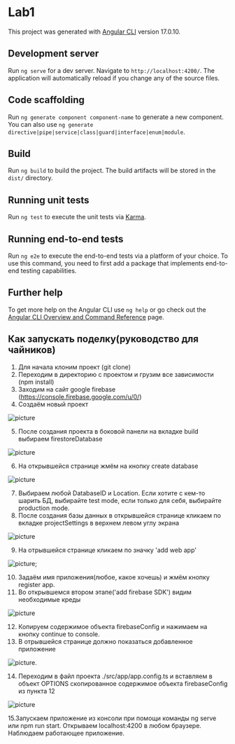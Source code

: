 # Lab1

This project was generated with [Angular CLI](https://github.com/angular/angular-cli) version 17.0.10.

## Development server

Run `ng serve` for a dev server. Navigate to `http://localhost:4200/`. The application will automatically reload if you change any of the source files.

## Code scaffolding

Run `ng generate component component-name` to generate a new component. You can also use `ng generate directive|pipe|service|class|guard|interface|enum|module`.

## Build

Run `ng build` to build the project. The build artifacts will be stored in the `dist/` directory.

## Running unit tests

Run `ng test` to execute the unit tests via [Karma](https://karma-runner.github.io).

## Running end-to-end tests

Run `ng e2e` to execute the end-to-end tests via a platform of your choice. To use this command, you need to first add a package that implements end-to-end testing capabilities.

## Further help

To get more help on the Angular CLI use `ng help` or go check out the [Angular CLI Overview and Command Reference](https://angular.io/cli) page.

## Как запускать поделку(руководство для чайников)

1. Для начала клоним проект (git clone)
2. Переходим в директорию с проектом и грузим все зависимости  (npm install) 
3. Заходим на сайт google firebase (https://console.firebase.google.com/u/0/)
4. Создаём новый проект
 
![picture](./src/assets/images/gitLabCreateProj.png)

5. После создания проекта в боковой панели на вкладке build выбираем firestoreDatabase 

![picture](./src/assets/images/firestoreDatabase.png)

6. На открывшейся странице жмём на кнопку create database 

![picture](./src/assets/images/createDatabase.png)

7. Выбираем любой DatabaseID и Location. Если хотите с кем-то шарить БД, выбирайте test mode, если только для себя, выбирайте production mode.
8. После создания базы данных в открывшейся странице кликаем по вкладке projectSettings в верхнем левом углу экрана 

![picture](./src/assets/images/projectSettings.png) 

9. На отрывшейся странице кликаем по значку 'add web app' 

![picture](./src/assets/images/addWebApp.png);

10. Задаём имя приложения(любое, какое хочешь) и жмём кнопку register app.
11. Во открывшемся втором этапе('add firebase SDK') видим необходимые креды 

![picture](./src/assets/images/sdkCreds.png)

12. Копируем содержимое объекта firebaseConfig и нажимаем на кнопку continue to console.
13. В отрывшейся странице должно показаться добавленное приложение 

![picture](./src/assets/images/addedApp.png).

14. Переходим в файл проекта ./src/app/app.config.ts и вставляем в объект OPTIONS скопированное содержимое объекта firebaseConfig из пункта 12 

![picture](./src/assets/images/options.png)

15.Запускаем приложение из консоли при помощи команды ng serve или npm run start. Открываем localhost:4200 в любом браузере. Наблюдаем работающее приложение.
